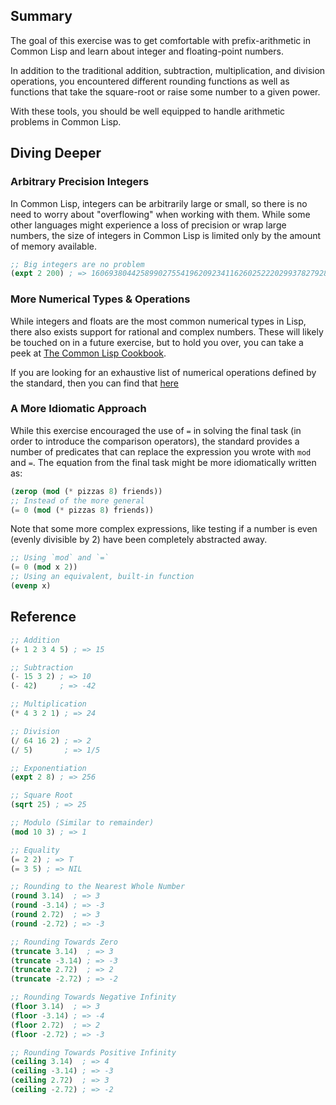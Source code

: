## Summary

The goal of this exercise was to get comfortable with prefix-arithmetic in
Common Lisp and learn about integer and floating-point numbers.

In addition to the traditional addition, subtraction, multiplication, and
division operations, you encountered different rounding functions as well as
functions that take the square-root or raise some number to a given power.

With these tools, you should be well equipped to handle arithmetic problems in
Common Lisp.

## Diving Deeper

### Arbitrary Precision Integers

In Common Lisp, integers can be arbitrarily large or small, so there is no need
to worry about "overflowing" when working with them. While some other languages
might experience a loss of precision or wrap large numbers, the size of integers
in Common Lisp is limited only by the amount of memory available.

```lisp
;; Big integers are no problem
(expt 2 200) ; => 1606938044258990275541962092341162602522202993782792835301376
```

### More Numerical Types & Operations

While integers and floats are the most common numerical types in Lisp, there
also exists support for rational and complex numbers. These will likely be
touched on in a future exercise, but to hold you over, you can take a peek at
[The Common Lisp
Cookbook](https://lispcookbook.github.io/cl-cookbook/numbers.html).

If you are looking for an exhaustive list of numerical operations defined by the
standard, then you can find that [here](http://clhs.lisp.se/Body/12_aa.htm)

### A More Idiomatic Approach

While this exercise encouraged the use of `=` in solving the final task (in
order to introduce the comparison operators), the standard provides a number of
predicates that can replace the expression you wrote with `mod` and `=`. The
equation from the final task might be more idiomatically written as:

```lisp
(zerop (mod (* pizzas 8) friends))
;; Instead of the more general
(= 0 (mod (* pizzas 8) friends))
```

Note that some more complex expressions, like testing if a number is even
(evenly divisible by 2) have been completely abstracted away.

```lisp
;; Using `mod` and `=`
(= 0 (mod x 2))
;; Using an equivalent, built-in function
(evenp x)
```

## Reference

```lisp
;; Addition
(+ 1 2 3 4 5) ; => 15

;; Subtraction
(- 15 3 2) ; => 10
(- 42)     ; => -42

;; Multiplication
(* 4 3 2 1) ; => 24

;; Division
(/ 64 16 2) ; => 2
(/ 5)       ; => 1/5

;; Exponentiation
(expt 2 8) ; => 256

;; Square Root
(sqrt 25) ; => 25

;; Modulo (Similar to remainder)
(mod 10 3) ; => 1

;; Equality
(= 2 2) ; => T
(= 3 5) ; => NIL

;; Rounding to the Nearest Whole Number
(round 3.14)  ; => 3
(round -3.14) ; => -3
(round 2.72)  ; => 3
(round -2.72) ; => -3

;; Rounding Towards Zero
(truncate 3.14)  ; => 3
(truncate -3.14) ; => -3
(truncate 2.72)  ; => 2
(truncate -2.72) ; => -2

;; Rounding Towards Negative Infinity
(floor 3.14)  ; => 3
(floor -3.14) ; => -4
(floor 2.72)  ; => 2
(floor -2.72) ; => -3

;; Rounding Towards Positive Infinity
(ceiling 3.14)  ; => 4
(ceiling -3.14) ; => -3
(ceiling 2.72)  ; => 3
(ceiling -2.72) ; => -2
```
